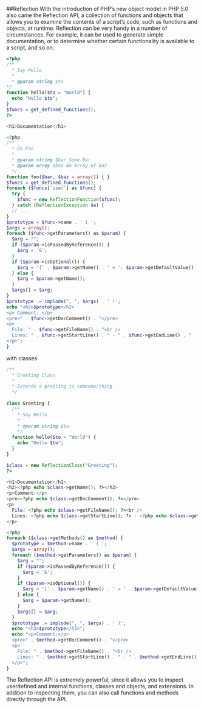 ##Reflection
With the introduction of PHP’s new object model in PHP 5.0 also came the Reflection API, a collection of functions and objects that allows you to examine the contents of a script’s code, such as functions and objects, at runtime. Reflection can be very handy in a number of circumstances. For example, it can be used to generate simple documentation, or to determine whether certain functionality is available to a script, and so on.
```php
<?php
/**
  * Say Hello
  *
  * @param string $to
*/
function hello($to = "World") {
  echo "Hello $to";
}
$funcs = get_defined_functions();
?>

<h1>Documentation</h1>

<?php
/**
  * Do Foo
  *
  * @param string $bar Some Bar
  * @param array $baz An Array of Baz
  */
function foo($bar, $baz = array()) { }
$funcs = get_defined_functions();
foreach ($funcs['user'] as $func) {
  try {
    $func = new ReflectionFunction($func);
  } catch (ReflectionException $e) {
  // ...
}
$prototype = $func->name . ' ( ';
$args = array();
foreach ($func->getParameters() as $param) {
  $arg = "";
  if ($param->isPassedByReference()) {
    $arg = '&';
  }
  if ($param->isOptional()) {
    $arg = '[' . $param->getName() . ' = '. $param->getDefaultValue() . ']';
  } else {
    $arg = $param->getName();
  }
  $args[] = $arg;
}
$prototype .= implode(", ", $args) . ' )';
echo "<h2>$prototype</h2>
<p> Comment: </p>
<pre>" . $func->getDocComment() . "</pre>
<p>
  File: " . $func->getFileName() . "<br />
  Lines: " . $func->getStartLine() . " - " . $func->getEndLine() . "
</p>";
}
```
with classes
```php
/**
  * Greeting Class
  *
  * Extends a greeting to someone/thing
  */
  
class Greeting {
  /**
    * Say Hello
    *
    * @param string $to
    */
  function hello($to = "World") {
    echo "Hello $to";
  }
}

$class = new ReflectionClass("Greeting");
?>

<h1>Documentation</h1>
<h2><?php echo $class->getName(); ?></h2>
<p>Comment:</p>
<pre><?php echo $class->getDocComment(); ?></pre>
<p>
  File: <?php echo $class->getFileName(); ?><br />
  Lines: <?php echo $class->getStartLine(); ?> - <?php echo $class->getEndLine(); ?>
</p>

<?php
foreach ($class->getMethods() as $method) {
  $prototype = $method->name . ' ( ';
  $args = array();
  foreach ($method->getParameters() as $param) {
    $arg = "";
    if ($param->isPassedByReference()) {
      $arg = '&';
    }
    if ($param->isOptional()) {
      $arg = '[' . $param->getName() . ' = ' . $param->getDefaultValue() . ']';
    } else {
      $arg = $param->getName();
    }
    $args[] = $arg;
  }
  $prototype .= implode(", ", $args) . ' )';
  echo "<h3>$prototype</h3>";
  echo "<p>Comment:</p>
  <pre>" . $method->getDocComment() . "</pre>
  <p>
    File: " . $method->getFileName() . "<br />
    Lines: " . $method->getStartLine() . " - " . $method->getEndLine() . "
  </p>";
}
```
The Reflection API is extremely powerful, since it allows you to inspect userdefined and internal functions, classes and objects, and extensions. In addition to inspecting them, you can also call functions and methods directly through the API.
